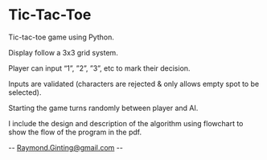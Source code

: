 # Tic-Tac-Toe

Tic-tac-toe game using Python. 

Display follow a 3x3 grid system.

Player can input “1”, ”2”, ”3”, etc to mark their decision.

Inputs are validated (characters are rejected & only allows empty spot to be selected).

Starting the game turns randomly between player and AI.

I include the design and description of the algorithm using flowchart to show the flow of the program in the pdf.

-- Raymond.Ginting@gmail.com --
